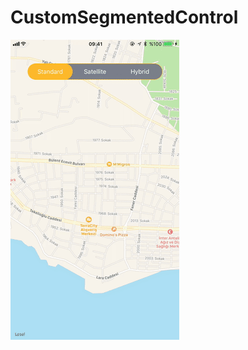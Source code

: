 # CustomSegmentedControl

![Alt Text](https://github.com/SeRcCaN/CustomSegmentedControl/blob/master/CustomSc.gif)
